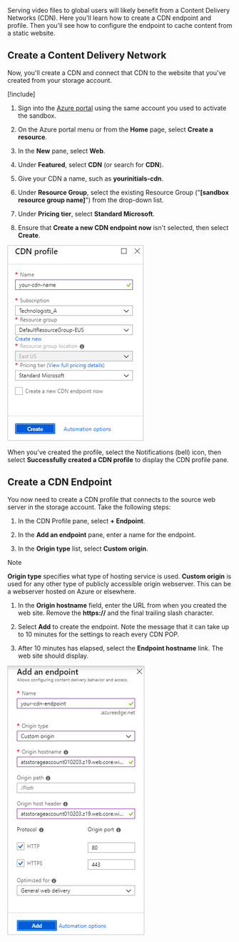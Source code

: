 Serving video files to global users will likely benefit from a Content Delivery Networks (CDN). Here you'll learn how to create a CDN endpoint and profile. Then you'll see how to configure the endpoint to cache content from a static website.

## Create a Content Delivery Network

Now, you'll create a CDN and connect that CDN to the website that you've created from your storage account.

[!include[](../../../includes/azure-sandbox-regions-first-mention-note-friendly.md)]

1. Sign into the [Azure portal](https://portal.azure.com/learn.docs.microsoft.com?azure-portal=true) using the same account you used to activate the sandbox.

1. On the Azure portal menu or from the **Home** page, select **Create a resource**.

1. In the **New** pane, select **Web**.

1. Under **Featured**, select **CDN** (or search for **CDN**).

1. Give your CDN a name, such as **yourinitials-cdn**.

1. Under **Resource Group**, select the existing Resource Group ("**<rgn>[sandbox resource group name]</rgn>**") from the drop-down list.

1. Under **Pricing tier**, select **Standard Microsoft**.

1. Ensure that **Create a new CDN endpoint now** isn't selected, then select **Create**.

![Create a new CDN Endpoint in the Azure.](../media/3-cdn-new-profile.png)

When you've created the profile, select the Notifications (bell) icon, then select **Successfully created a CDN profile** to display the CDN profile pane.

## Create a CDN Endpoint

You now need to create a CDN profile that connects to the source web server in the storage account. Take the following steps:

1. In the CDN Profile pane, select **+ Endpoint**.

1. In the **Add an endpoint** pane, enter a name for the endpoint.

1. In the **Origin type** list, select **Custom origin**. 

> [!NOTE]
> **Origin type** specifies what type of hosting service is used. **Custom origin** is used for any other type of publicly accessible origin webserver. This can be a webserver hosted on Azure or elsewhere.

1. In the **Origin hostname** field, enter the URL from when you created the web site. Remove the **https://** and the final trailing slash character.

1. Select **Add** to create the endpoint. Note the message that it can take up to 10 minutes for the settings to reach every CDN POP.

1. After 10 minutes has elapsed, select the **Endpoint hostname** link. The web site should display.

![Create a new CDN endpoint in the Azure portal.](../media/3-new-cdn-endpoint.PNG)